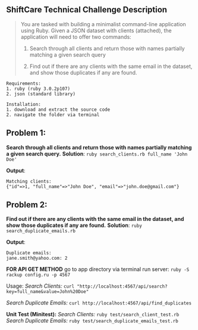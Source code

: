 

## **ShiftCare Technical Challenge Description**

> You are tasked with building a minimalist command-line application
> using Ruby. Given a JSON dataset with clients (attached), the
> application will need to offer two commands:
>
> 1. Search through all clients and return those with names partially
> matching a given search query
>
> 2. Find out if there are any clients with the same email in the dataset,
> and show those duplicates if any are found.

    Requirements:
    1. ruby (ruby 3.0.2p107)
    2. json (standard library)

    Installation:
    1. download and extract the source code
    2. navigate the folder via terminal

## Problem 1:

**Search through all clients and return those with names partially matching a given search query.**
**Solution**: `ruby search_clients.rb full_name 'John Doe'`

**Output**:

    Matching clients:
    {"id"=>1, "full_name"=>"John Doe", "email"=>"john.doe@gmail.com"}

## Problem 2:

**Find out if there are any clients with the same email in the dataset, and show those duplicates if any are found.**
**Solution**: `ruby search_duplicate_emails.rb`

**Output**:

    Duplicate emails:
    jane.smith@yahoo.com: 2


**FOR API GET METHOD**
go to app directory via terminal
run server: `ruby -S rackup config.ru -p 4567`

Usage:
*Search Clients:* `curl "http://localhost:4567/api/search?key=full_name&value=John%20Doe"`

*Search Duplicate Emails:* `curl http://localhost:4567/api/find_duplicates`

**Unit Test (Minitest):**
*Search Clients:* `ruby test/search_client_test.rb`
*Search Duplicate Emails:* `ruby test/search_duplicate_emails_test.rb`
